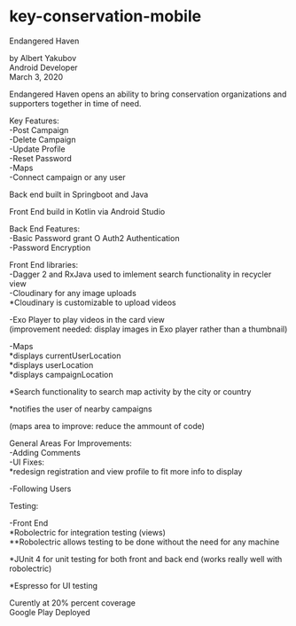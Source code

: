 # key-conservation-mobile

Endangered Haven

by Albert Yakubov  
Android Developer  
March 3, 2020  

Endangered Haven opens an ability to bring conservation organizations and supporters together in time of need.   

Key Features:  
-Post Campaign  
-Delete Campaign  
-Update Profile  
-Reset Password  
-Maps  
-Connect campaign or any user  


Back end built in Springboot and Java  

Front End build in Kotlin via Android Studio  


Back End Features:  
-Basic Password grant O Auth2 Authentication   
-Password Encryption   

Front End libraries:  
-Dagger 2 and RxJava used to imlement search functionality in recycler view  
-Cloudinary for any image uploads  
	*Cloudinary is customizable to upload videos  

-Exo Player to play videos in the card view  
(improvement needed: display images in Exo player rather than a thumbnail)  

-Maps   
*displays currentUserLocation  
*displays userLocation  
*displays campaignLocation  

*Search functionality to search map activity by the city or country  

*notifies the user of nearby campaigns  

(maps area to improve: reduce the ammount of code)  


General Areas For Improvements:   
-Adding Comments  
-UI Fixes:  
*redesign registration and view profile to fit more info to display  

-Following Users  


Testing:  

-Front End  
*Robolectric for integration testing (views)   
**Robolectric allows testing to be done without the need for any machine  

*JUnit 4 for unit testing for both front and back end (works really well with robolectric)  

*Espresso for UI testing   

Curently at 20% percent coverage  
Google Play Deployed  
